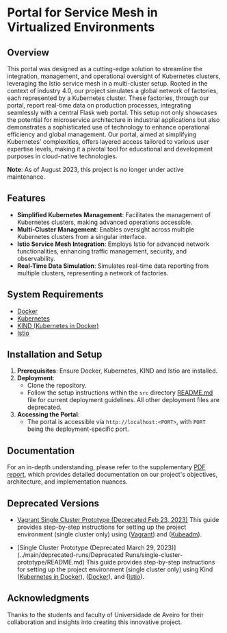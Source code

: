 # Portal for Service Mesh in Virtualized Environments

## Overview
This portal was designed as a cutting-edge solution to streamline the integration, management, and operational oversight of Kubernetes clusters, leveraging the Istio service mesh in a multi-cluster setup. Rooted in the context of industry 4.0, our project simulates a global network of factories, each represented by a Kubernetes cluster. These factories, through our portal, report real-time data on production processes, integrating seamlessly with a central Flask web portal. This setup not only showcases the potential for microservice architecture in industrial applications but also demonstrates a sophisticated use of technology to enhance operational efficiency and global management. Our portal, aimed at simplifying Kubernetes' complexities, offers layered access tailored to various user expertise levels, making it a pivotal tool for educational and development purposes in cloud-native technologies.

**Note**: As of August 2023, this project is no longer under active maintenance.

## Features
- **Simplified Kubernetes Management**: Facilitates the management of Kubernetes clusters, making advanced operations accessible.
- **Multi-Cluster Management**: Enables oversight across multiple Kubernetes clusters from a singular interface.
- **Istio Service Mesh Integration**: Employs Istio for advanced network functionalities, enhancing traffic management, security, and observability.
- **Real-Time Data Simulation**: Simulates real-time data reporting from multiple clusters, representing a network of factories.

## System Requirements
- [Docker](https://www.docker.com "Docker Homepage")
- [Kubernetes](https://kubernetes.io/ "Kubernetes Homepage")
- [KIND (Kubernetes in Docker)](https://kind.sigs.k8s.io "KIND Homepage")
- [Istio](https://istio.io "Istio Homepage")

## Installation and Setup
1. **Prerequisites**: Ensure Docker, Kubernetes, KIND and Istio are installed.
2. **Deployment**:
   - Clone the repository.
   - Follow the setup instructions within the `src` directory [README.md](../main/src/README.md) file for current deployment guidelines. All other deployment files are deprecated.
3. **Accessing the Portal**:
   - The portal is accessible via `http://localhost:<PORT>`, with `PORT` being the deployment-specific port.

## Documentation
For an in-depth understanding, please refer to the supplementary [PDF report](../main/Report.pdf), which provides detailed documentation on our project's objectives, architecture, and implementation nuances.

## Deprecated Versions
- [Vagrant Single Cluster Prototype (Deprecated Feb 23, 2023)](../main/deprecated-runs/vagrant-single-cluster-prototype/README.md)
This guide provides step-by-step instructions for setting up the project environment (single cluster only) using ([Vagrant](https://www.vagrantup.com "Vagrant Homepage")) and ([Kubeadm](https://kubernetes.io/docs/reference/setup-tools/kubeadm/ "Kubeadm Documentation")).

- [Single Cluster Prototype (Deprecated March 29, 2023)](../main/deprecated-runs/Deprecated Runs/single-cluster-prototype/README.md)
This guide provides step-by-step instructions for setting up the project environment (single cluster only) using Kind ([Kubernetes in Docker](https://kind.sigs.k8s.io "KIND Homepage")), ([Docker](https://www.docker.com "Docker Homepage")), and ([Istio](https://istio.io "Istio Homepage")).

## Acknowledgments
Thanks to the students and faculty of Universidade de Aveiro for their collaboration and insights into creating this innovative project.
